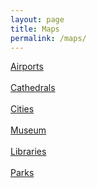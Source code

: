 ```yaml
---
layout: page
title: Maps
permalink: /maps/
---
```


<a href="https://maps.app.goo.gl/rpbCdxqPyiw1w3L68">Airports</a>
<br>
<br>
<a href="https://maps.app.goo.gl/RPy3fAE53ir1ujUp6">Cathedrals</a>
<br>
<br>
<a href="https://maps.app.goo.gl/1SwPxi4Pft6vchkK7">Cities</a>
<br>
<br>
<a href="https://maps.app.goo.gl/MyE5TMgAhuESw2vb9">Museum</a> 
<br>
<br>
<a href="https://maps.app.goo.gl/nBwt1AjNw463UcGa7">Libraries</a> 
<br>
<br>
<a href="https://maps.app.goo.gl/RPy3fAE53ir1ujUp6">Parks</a> 



